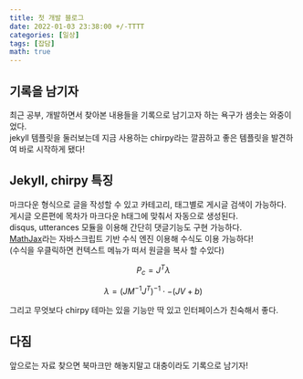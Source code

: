 ```yaml
---
title: 첫 개발 블로그
date: 2022-01-03 23:38:00 +/-TTTT
categories: [일상]
tags: [잡담]  
math: true
---
```


## 기록을 남기자

최근 공부, 개발하면서 찾아본 내용들을 기록으로 남기고자 하는 욕구가 샘솟는 와중이었다.  
jekyll 템플릿을 둘러보는데 지금 사용하는 chirpy라는 깔끔하고 좋은 템플릿을 발견하여 바로 시작하게 됐다!  

## Jekyll, chirpy 특징

마크다운 형식으로 글을 작성할 수 있고 카테고리, 태그별로 게시글 검색이 가능하다.  
게시글 오른편에 목차가 마크다운 h태그에 맞춰서 자동으로 생성된다.  
disqus, utterances 모듈을 이용해 간단히 댓글기능도 구현 가능하다.  
[MathJax](https://www.mathjax.org/)라는 자바스크립트 기반 수식 엔진 이용해 수식도 이용 가능하다!  
(수식을 우클릭하면 컨텍스트 메뉴가 떠서 원글을 복사 할 수있다)  

$$ P_c = J^T \lambda $$  

$$ \lambda = (J M^{-1} J^T)^{-1} \cdot -(JV + b) $$  

그리고 무엇보다 chirpy 테마는 있을 기능만 딱 있고 인터페이스가 친숙해서 좋다.  

## 다짐
앞으로는 자료 찾으면 북마크만 해놓지말고 대충이라도 기록으로 남기자!
